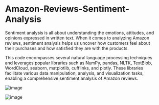 # Amazon-Reviews-Sentiment-Analysis
Sentiment analysis is all about understanding the emotions, attitudes, and opinions expressed in written text. 
When it comes to analyzing Amazon reviews, sentiment analysis helps us uncover how customers feel about their purchases and how satisfied they are with the products.

This code encompasses several natural language processing techniques and leverages popular libraries such as NumPy, pandas, NLTK, TextBlob, WordCloud, seaborn, matplotlib, cufflinks, and plotly. These libraries facilitate various data manipulation, analysis, and visualization tasks, enabling a comprehensive sentiment analysis of Amazon reviews.


![image](https://github.com/Nargesmohammadi/Amazon-Reviews-Sentiment-Analysis/assets/96385230/d74964ae-9cac-49d2-99a0-8a79181a2355)

![image](https://github.com/Nargesmohammadi/Amazon-Reviews-Sentiment-Analysis/assets/96385230/0dbc9c72-9f3b-4a81-9712-6942e72f0494)
